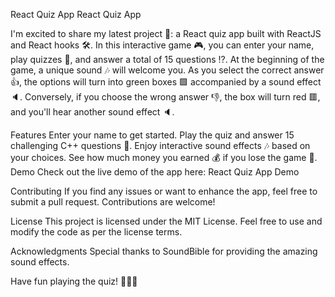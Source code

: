 React Quiz App
React Quiz App

I'm excited to share my latest project 🚀: a React quiz app built with ReactJS and React hooks 🛠️. In this interactive game 🎮, you can enter your name, play quizzes 📝, and answer a total of 15 questions ⁉️. At the beginning of the game, a unique sound 🎶 will welcome you. As you select the correct answer 👍, the options will turn into green boxes 🟩 accompanied by a sound effect 🔈. Conversely, if you choose the wrong answer 👎, the box will turn red 🟥, and you'll hear another sound effect 🔈.

Features
Enter your name to get started.
Play the quiz and answer 15 challenging C++ questions 🐍.
Enjoy interactive sound effects 🎶 based on your choices.
See how much money you earned 💰 if you lose the game 🥴.
Demo
Check out the live demo of the app here: React Quiz App Demo

Contributing
If you find any issues or want to enhance the app, feel free to submit a pull request. Contributions are welcome!

License
This project is licensed under the MIT License. Feel free to use and modify the code as per the license terms.

Acknowledgments
Special thanks to SoundBible for providing the amazing sound effects.

Have fun playing the quiz! 🎉🎉🎉
